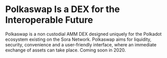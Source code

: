 # Polkaswap Is a DEX for the Interoperable Future
Polkaswap is a non custodial AMM DEX designed uniquely for the Polkadot ecosystem existing on the Sora Network. Polkaswap aims for liquidity, security, convenience and a user-friendly interface, where an immediate exchange of assets can take place. Coming soon in 2020.
